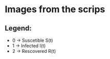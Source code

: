 # Images from the scrips
## Legend:
- 0 -> Suscetible S(t)
- 1 -> Infected I(t)
- 2 -> Rescovered R(t)
